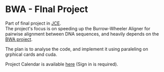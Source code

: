 BWA - FInal Project
===

Part of final project in [JCE](http://www.jce.ac.il/).    
The project's focus is on speeding up the Burrow-Wheeler Aligner for pairwise alignment between DNA sequences, and heavily depends on the [BWA project](https://github.com/lh3/bwa).  

The plan is to analyse the code, and implement it using paraleling on grphical cards and cuda.

Project Calendar is available [here](http://projects.jce.ac.il/moodle/mod/wiki/view.php?id=6) (Sign in is required).
